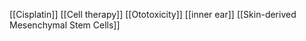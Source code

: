 [[Cisplatin]]
[[Cell therapy]]
[[Ototoxicity]]
[[inner ear]]
[[Skin-derived Mesenchymal Stem Cells]]

